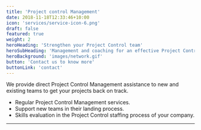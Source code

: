 ```yaml
---
title: 'Project control Management'
date: 2018-11-18T12:33:46+10:00
icon: 'services/service-icon-6.png'
draft: false
featured: true
weight: 2
heroHeading: 'Strengthen your Project Control team'
heroSubHeading: 'Management and coaching for an effective Project Control'
heroBackground: 'images/network.gif'
button: 'Contact us to know more'
buttonLink: 'contact'
---
```

We provide direct Project Control Management assistance to new and existing teams to get your projects back on track.
* Regular Project Control Management services.
* Support new teams in their landing process.
* Skills evaluation in the Project Control staffing process of your company.

***

